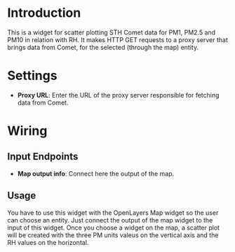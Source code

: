 # Introduction

This is a widget for scatter plotting STH Comet data for PM1, PM2.5 and PM10 in relation with RH. It makes HTTP GET requests to a proxy server that brings data from Comet, for the selected (through the map) entity.

# Settings

- **Proxy URL**: Enter the URL of the proxy server responsible for fetching data from Comet. 

# Wiring

## Input Endpoints

- **Map output info**: Connect here the output of the map.

## Usage

You have to use this widget with the OpenLayers Map widget so the user can choose an entity. Just connect the output of the map widget to the input of this widget. Once you choose a widget on the map, a scatter plot will be created with the three PM units valeus on the vertical axis and the RH values on the horizontal.